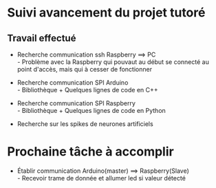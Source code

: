 # Suivi avancement du projet tutoré

## Travail effectué
<p style=text-align:justify;>

* Recherche communication ssh Raspberry ==> PC    
<tab> - Problème avec la Raspberry qui pouvaut au début se connecté au point d'accès, mais qui à cesser de fonctionner    

* Recherche communication SPI Arduino    
<tab> - Bibliothèque + Quelques lignes de code en C++    

* Recherche communication SPI Raspberry    
<tab> - Bibliothèque + Quelques lignes de code en Python    

* Recherche sur les spikes de neurones artificiels    
</p>

# Prochaine tâche à accomplir
<p style=text-align:justify;>

* Établir communication Arduino(master) ==> Raspberry(Slave)    
<tab> - Recevoir trame de donnée et allumer led si valeur détecté    
</p>

